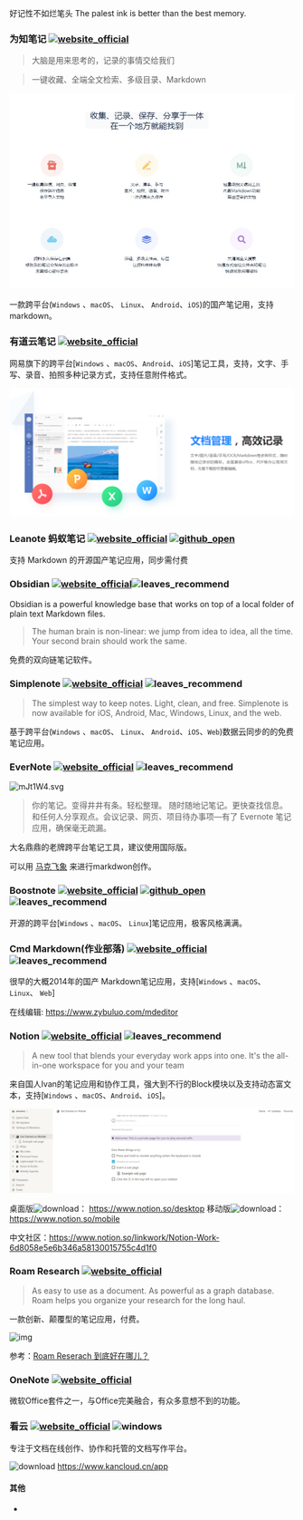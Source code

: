 >
好记性不如烂笔头
The palest ink is better than the best memory.

### 为知笔记 [![website_official](https://gitbook07.oss-cn-hangzhou.aliyuncs.com/website_official.svg)](http://www.wiz.cn/index.html)

> 大脑是用来思考的，记录的事情交给我们

> 一键收藏、全端全文检索、多级目录、Markdown

![](../../.gitbook/assets/z-study-notes-markdown-weizhinotes.jpg)

一款跨平台(`Windows` 、`macOS`、 `Linux`、 `Android`、`iOS`)的国产笔记用，支持markdown。

### 有道云笔记 [![website_official](https://gitbook07.oss-cn-hangzhou.aliyuncs.com/website_official.svg)](http://note.youdao.com/)

网易旗下的跨平台[`Windows` 、`macOS`、`Android`、`iOS`]笔记工具，支持，文字、手写、录音、拍照多种记录方式，支持任意附件格式。

![](../../.gitbook/assets/z-study-notes-notes-youdao.png)

### Leanote 蚂蚁笔记 [![website_official](https://gitbook07.oss-cn-hangzhou.aliyuncs.com/website_official.svg)](https://leanote.com/) [![github_open](https://gitbook07.oss-cn-hangzhou.aliyuncs.com/github_open.svg)](https://github.com/leanote)

支持 Markdown 的开源国产笔记应用，同步需付费

### Obsidian [![website_official](https://gitbook07.oss-cn-hangzhou.aliyuncs.com/website_official.svg)](https://obsidian.md/)![leaves_recommend](https://gitbook07.oss-cn-hangzhou.aliyuncs.com/leaves_rec.svg)

Obsidian is a powerful knowledge base that works on top of a local folder of plain text Markdown files.

> The human brain is non-linear: we jump from idea to idea, all the time. Your second brain should work the same.

免费的双向链笔记软件。

### Simplenote [![website_official](https://gitbook07.oss-cn-hangzhou.aliyuncs.com/website_official.svg)](https://simplenote.com/) ![leaves_recommend](https://gitbook07.oss-cn-hangzhou.aliyuncs.com/leaves_rec.svg)

> The simplest way to keep notes.
Light, clean, and free.
Simplenote is now available for iOS, Android, Mac, Windows, Linux, and the web.

基于跨平台(`Windows` 、`macOS`、 `Linux`、 `Android`、`iOS`、`Web`)数据云同步的的免费笔记应用。

### EverNote [![website_official](https://gitbook07.oss-cn-hangzhou.aliyuncs.com/website_official.svg)](https://evernote.com) ![leaves_recommend](https://gitbook07.oss-cn-hangzhou.aliyuncs.com/leaves_rec.svg)

![mJt1W4.svg](https://s2.ax1x.com/2019/08/20/mJt1W4.png)

>你的笔记。变得井井有条。轻松整理。
随时随地记笔记。更快查找信息。和任何人分享观点。会议记录、网页、项目待办事项—有了 Evernote 笔记应用，确保毫无疏漏。

大名鼎鼎的老牌跨平台笔记工具，建议使用国际版。

可以用 [马克飞象](https://maxiang.io/) 来进行markdwon创作。

### Boostnote  [![website_official](https://gitbook07.oss-cn-hangzhou.aliyuncs.com/website_official.svg)](https://boostnote.io/) [![github_open](https://gitbook07.oss-cn-hangzhou.aliyuncs.com/github_open.svg)](https://github.com/BoostIO/Boostnote/e) ![leaves_recommend](https://gitbook07.oss-cn-hangzhou.aliyuncs.com/leaves_rec.svg)

开源的跨平台[`Windows` 、`macOS`、 `Linux`]笔记应用，极客风格满满。

### Cmd Markdown(作业部落) [![website_official](https://gitbook07.oss-cn-hangzhou.aliyuncs.com/website_official.svg)](https://www.zybuluo.com/cmd/) ![leaves_recommend](https://gitbook07.oss-cn-hangzhou.aliyuncs.com/leaves_rec.svg)

很早的大概2014年的国产 Markdown笔记应用，支持[`Windows` 、`macOS`、 `Linux`、 `Web`]

在线编辑: https://www.zybuluo.com/mdeditor

### Notion [![website_official](https://gitbook07.oss-cn-hangzhou.aliyuncs.com/website_official.svg)](https://www.notion.so/) ![leaves_recommend](https://gitbook07.oss-cn-hangzhou.aliyuncs.com/leaves_rec.svg)

> A new tool that blends your everyday work apps into one. It's the all-in-one workspace for you and your team

来自国人Ivan的笔记应用和协作工具，强大到不行的Block模块以及支持动态富文本，支持[`Windows` 、`macOS`、`Android`、`iOS`]。

![](../../.gitbook/assets/z-study-notes-notes-notion.png)

桌面版![download](https://gitbook07.oss-cn-hangzhou.aliyuncs.com/download.svg)： https://www.notion.so/desktop
移动版![download](https://gitbook07.oss-cn-hangzhou.aliyuncs.com/download.svg)： https://www.notion.so/mobile

中文社区：https://www.notion.so/linkwork/Notion-Work-6d8058e5e6b346a58130015755c4d1f0


### Roam Research [![website_official](https://gitbook07.oss-cn-hangzhou.aliyuncs.com/website_official.svg)](https://roamresearch.com/)

> As easy to use as a document. As powerful as a graph database.
Roam helps you organize your research for the long haul.

一款创新、颠覆型的笔记应用，付费。

![img](https://roamresearch.com/assets/images/Roam-Group-min.png)

参考：[Roam Reserach 到底好在哪儿？](https://zhuanlan.zhihu.com/p/145384101)

### OneNote [![website_official](https://gitbook07.oss-cn-hangzhou.aliyuncs.com/website_official.svg)](http://office.microsoft.com/zh-cn/onenote/)

微软Office套件之一，与Office完美融合，有众多意想不到的功能。

### 看云 [![website_official](https://gitbook07.oss-cn-hangzhou.aliyuncs.com/website_official.svg)](https://www.kancloud.cn/) ![windows](https://gitbook07.oss-cn-hangzhou.aliyuncs.com/windows.svg)

专注于文档在线创作、协作和托管的文档写作平台。

![download](https://gitbook07.oss-cn-hangzhou.aliyuncs.com/download.svg) https://www.kancloud.cn/app

#### 其他

- [Laverna]:https://github.com/Laverna/laverna(已停止维护)

